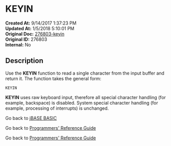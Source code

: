 # KEYIN

**Created At:** 9/14/2017 1:37:23 PM  
**Updated At:** 1/5/2018 5:10:01 PM  
**Original Doc:** [276803-keyin](https://docs.jbase.com/36868-jbase-basic/276803-keyin)  
**Original ID:** 276803  
**Internal:** No  

## Description

Use the **KEYIN** function to read a single character from the input buffer and return it. The function takes the general form:

```
KEYIN
```

**KEYIN** uses raw keyboard input, therefore all special character handling (for example, backspace) is disabled. System special character handling (for example, processing of interrupts) is unchanged.

Go back to [jBASE BASIC](./../README.md)

Go back to [Programmers' Reference Guide](./../../reference-guides/jbc/README.md)

Go back to [Programmers' Reference Guide](./../../reference-guides/jbc/README.md)

  
<PageFooter />
